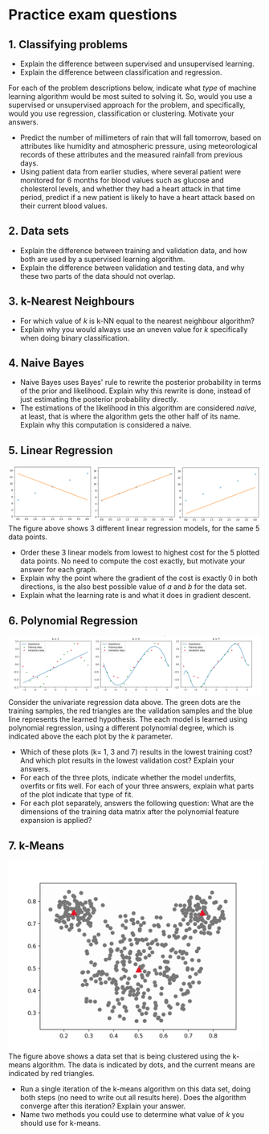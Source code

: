 
# Practice exam questions

## 1. Classifying problems

* Explain the difference between supervised and unsupervised learning.
* Explain the difference between classification and regression.

For each of the problem descriptions below, indicate what *type* of machine learning algorithm would be most suited to solving it. So, would you use a supervised or unsupervised approach for the problem, and specifically, would you use regression, classification or clustering. Motivate your answers.

* Predict the number of millimeters of rain that will fall tomorrow, based on attributes like humidity and atmospheric pressure, using meteorological records of these attributes and the measured rainfall from previous days.
* Using patient data from earlier studies, where several patient were monitored for 6 months for blood values such as glucose and cholesterol levels, and whether they had a heart attack in that time period, predict if a new patient is likely to have a heart attack based on their current blood values.

## 2. Data sets

* Explain the difference between training and validation data, and how both are used by a supervised learning algorithm.
* Explain the difference between validation and testing data, and why these two parts of the data should not overlap.


## 3. k-Nearest Neighbours

* For which value of $k$ is k-NN equal to the nearest neighbour algorithm?
* Explain why you would always use an uneven value for $k$ specifically when doing binary classification.

## 4. Naive Bayes

* Naive Bayes uses Bayes' rule to rewrite the posterior probability in terms of the prior and likelihood. Explain why this rewrite is done, instead of just estimating the posterior probability directly.
* The estimations of the likelihood in this algorithm are considered *naive*, at least, that is where the algorithm gets the other half of its name. Explain why this computation is considered a naive.

## 5. Linear Regression

![](data/linear_cost.png)
The figure above shows 3 different linear regression models, for the same 5 data points. 

* Order these 3 linear models from lowest to highest cost for the 5 plotted data points. No need to compute the cost exactly, but motivate your answer for each graph.
* Explain why the point where the gradient of the cost is exactly 0 in both directions, is the also best possible value of $a$ and $b$ for the data set.
* Explain what the learning rate is and what it does in gradient descent.

## 6. Polynomial Regression

![](data/poly_v2.png)
Consider the univariate regression data above. The green dots are the training samples, the red triangles are the validation samples and the blue line represents the learned hypothesis. The each model is learned using polynomial regression, using a different polynomial degree, which is indicated above the each plot by the $k$ parameter.

* Which of these plots (k= 1, 3 and 7) results in the lowest training cost? And which plot results in the lowest validation cost? Explain your answers.
* For each of the three plots, indicate whether the model underfits, overfits or fits well. For each of your three answers, explain what parts of the plot indicate that type of fit.
* For each plot separately, answers the following question: What are the dimensions of the training data matrix after the polynomial feature expansion is applied?

## 7. k-Means

![](data/mickey_data_v3.png)
The figure above shows a data set that is being clustered using the k-means algorithm. The data is indicated by dots, and the current means are indicated by red triangles.

* Run a single iteration of the k-means algorithm on this data set, doing both steps (no need to write out all results here). Does the algorithm converge after this iteration? Explain your answer.
* Name two methods you could use to determine what value of $k$ you should use for k-means.

